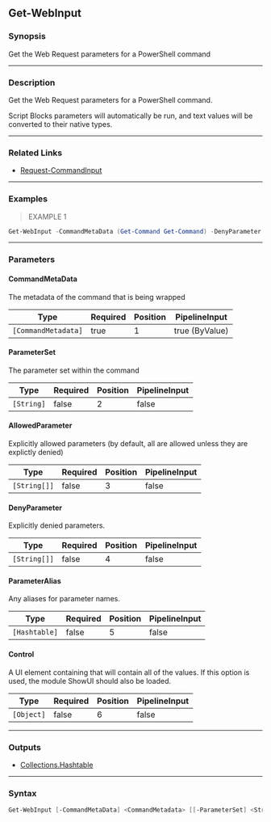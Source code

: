 Get-WebInput
------------

### Synopsis
Get the Web Request parameters for a PowerShell command

---

### Description

Get the Web Request parameters for a PowerShell command.  

Script Blocks parameters will automatically be run, and text values will be converted
to their native types.

---

### Related Links
* [Request-CommandInput](Request-CommandInput)

---

### Examples
> EXAMPLE 1

```PowerShell
Get-WebInput -CommandMetaData (Get-Command Get-Command) -DenyParameter ArgumentList
```

---

### Parameters
#### **CommandMetaData**
The metadata of the command that is being wrapped

|Type               |Required|Position|PipelineInput |
|-------------------|--------|--------|--------------|
|`[CommandMetadata]`|true    |1       |true (ByValue)|

#### **ParameterSet**
The parameter set within the command

|Type      |Required|Position|PipelineInput|
|----------|--------|--------|-------------|
|`[String]`|false   |2       |false        |

#### **AllowedParameter**
Explicitly allowed parameters (by default, all are allowed unless they are explictly denied)

|Type        |Required|Position|PipelineInput|
|------------|--------|--------|-------------|
|`[String[]]`|false   |3       |false        |

#### **DenyParameter**
Explicitly denied parameters.

|Type        |Required|Position|PipelineInput|
|------------|--------|--------|-------------|
|`[String[]]`|false   |4       |false        |

#### **ParameterAlias**
Any aliases for parameter names.

|Type         |Required|Position|PipelineInput|
|-------------|--------|--------|-------------|
|`[Hashtable]`|false   |5       |false        |

#### **Control**
A UI element containing that will contain all of the values.  If this option is used, the module ShowUI should also be loaded.

|Type      |Required|Position|PipelineInput|
|----------|--------|--------|-------------|
|`[Object]`|false   |6       |false        |

---

### Outputs
* [Collections.Hashtable](https://learn.microsoft.com/en-us/dotnet/api/System.Collections.Hashtable)

---

### Syntax
```PowerShell
Get-WebInput [-CommandMetaData] <CommandMetadata> [[-ParameterSet] <String>] [[-AllowedParameter] <String[]>] [[-DenyParameter] <String[]>] [[-ParameterAlias] <Hashtable>] [[-Control] <Object>] [<CommonParameters>]
```
